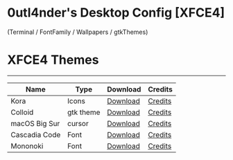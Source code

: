 # 0utl4nder's Desktop Config [XFCE4]
(Terminal / FontFamily / Wallpapers / gtkThemes)
# XFCE4 Themes

---

| Name | Type | Download | Credits |
| ----------- | ----------- | ----------- | ----------- |
| Kora | Icons |[Download](https://www.xfce-look.org/p/1256209) | [Credits](https://github.com/bikass/kora) |
| Colloid | gtk theme |[Download](https://www.pling.com/s/XFCE/p/1661959) | [Credits](https://github.com/vinceliuice/Colloid-gtk-theme) |
| macOS Big Sur | cursor |[Download](https://www.pling.com/s/XFCE/p/1408466) | [Credits](https://github.com/ful1e5/apple_cursor) |
| Cascadia Code | Font |[Download](https://github.com/ryanoasis/nerd-fonts/releases/download/v2.2.2/CascadiaCode.zip) | [Credits](https://github.com/microsoft/cascadia-code) |
| Mononoki | Font |[Download](https://github.com/ryanoasis/nerd-fonts/releases/download/v2.2.2/Mononoki.zip) | [Credits](https://github.com/madmalik/mononoki) |